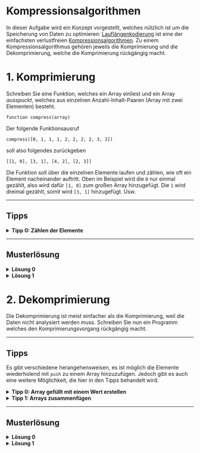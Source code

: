# Kompressionsalgorithmen

In dieser Aufgabe wird ein Konzept vorgestellt, welches nützlich ist um die Speicherung von Daten zu optimieren:
[Lauflängenkodierung](https://de.wikipedia.org/wiki/Laufl%C3%A4ngenkodierung) ist eine der einfachsten verlustfreien [Kompressionsalgorithmen](https://de.wikipedia.org/wiki/Datenkompression).
Zu einem Kompressionsalgorithmus gehören jeweils die Komprimierung und die Dekomprimierung, welche die Komprimierung rückgängig macht.

# 1. Komprimierung

Schreiben Sie eine Funktion, welches ein Array einliest und ein Array *ausspuckt*, welches aus einzelnen Anzahl-Inhalt-Paaren (Array mit zwei Elementen) besteht.

    function compress(array)

Der folgende Funktionsausruf

    compress([0, 1, 1, 1, 2, 2, 2, 2, 3, 3])
  
soll also folgendes zurückgeben

    [[1, 0], [3, 1], [4, 2], [2, 3]]

Die Funktion soll über die einzelnen Elemente laufen und zählen, wie oft ein Element nacheinander auftritt. Oben im Beispiel wird die `0` nur einmal gezählt, also wird dafür `[1, 0]` zum großen Array hinzugefügt. Die `1` wird dreimal gezählt, somit wird `[3, 1]` hinzugefügt. Usw.

---

## Tipps
<details><summary><b>Tipp 0: Zählen der Elemente</b></summary>
	
Überlegen Sie wie man hintereinander liegende gleiche Elemente zählt.

<details><summary><i>Hinweis</i></summary>
	
Optional: Schreiben Sie eine Funktion, die genau diese Aufgabe erfüllt.
Die Funktion übernimmt zwei Parameter: Das Array und die Position, ab der die wiederholenden Elemente gezählt werden sollen.

</details>
<details><summary><i>Lösung</i></summary>

Schreiben Sie das erste Element in eine Variable. Vergleichen Sie nun die folgenden Elemente im Array mit diesem, bis ein anderes Element auftritt oder das Ende des Arrays erreicht worden ist. Dabei zählen Sie mit. Diese Zahl nutzen Sie später im Anzahl-Inhalt-Paar.

</details>	
</details>

---

## Musterlösung
 
<details><summary><b>Lösung 0</b></summary>

	function adjacentCount(array, pos)
	{
		var first = array[pos];
		for var i in pos+1:array.size() do
			if array[i] != first then return i-pos;

		return array.size()-pos;
	}


	function compress(array)
	{
		var ret = [];

		var pos = 0;

		while pos != array.size() do
		{
			var count = adjacentCount(array, pos);
			ret.push([count, array[pos]]);
			pos += count;
		}

		return ret;
	}

</details>

<details><summary><b>Lösung 1</b></summary>

	function compress(array)
	{
		if array.size() == 0 then return [];
		var ret = [];
		var element = array[0];
		var count = 0;

		for var e in array do
		{
			if e == element then
			{
				count += 1;	
			}
			else
			{
				ret.push([count, element]);	

				element = e;
				count = 1;
			}
		}
		ret.push([count, element]);

		return ret;
	}

</details>


# 2. Dekomprimierung

Die Dekomprimierung ist meist einfacher als die Komprimierung, weil die Daten nicht analysiert werden muss. Schreiben Sie nun ein Programm welches den Komprimierungsvorgang rückgängig macht.

---

## Tipps

Es gibt verschiedene herangehensweisen, es ist möglich die Elemente wiederholend mit `push` zu einem Array hinzuzufügen. Jedoch gibt es auch eine weitere Möglichkeit, die hier in den Tipps behandelt wird.

<details><summary><b>Tipp 0: Array gefüllt mit einem Wert erstellen</b></summary>
	
Der Konstruktor von `Array` übernimmt 2 Parameter, die Größe des Arrays und den Inhalt, mit dem das Array gefüllt werden soll.

`Array(3, 42)` entspricht `[42, 42, 42]`
	
</details>

<details><summary><b>Tipp 1: Arrays zusammenfügen</b></summary>
	
Die Funktion `Array.concat` übernimmt zwei Arrays und gibt ein neues Array zurück, bei dem die beiden Arrays zusammengefügt sind. Diese ähnelt dem Zusammenfügen von zwei Strings mit `+`.
	
</details>

---

## Musterlösung

<details><summary><b>Lösung 0</b></summary>

	function decompress(array)
	{
		var ret = [];
		for var e in array do
			ret = Array.concat(ret, Array(e[0], e[1]));

		return ret;
	}
  
</details>

<details><summary><b>Lösung 1</b></summary>

	function decompress(array)
	{
		var ret = [];
		for var e in array do
			for 0:e[0] do
				ret.push(e[1]);

		return ret;
	}
  
</details>

